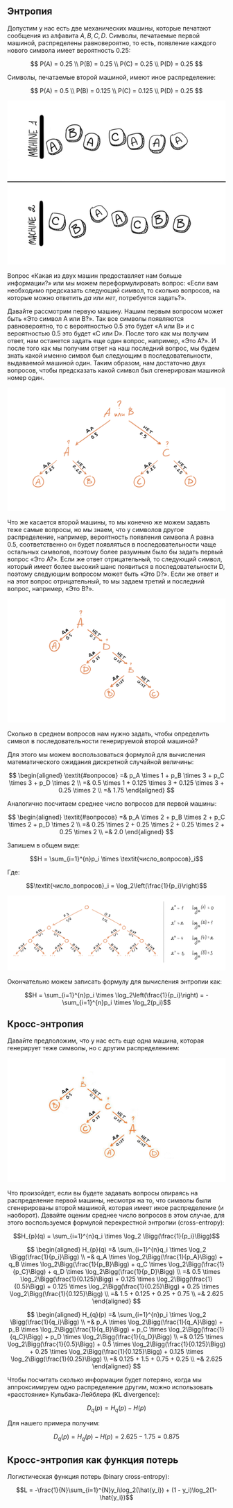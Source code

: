 ## Энтропия

Допустим у нас есть две механических машины, которые печатают сообщения из алфавита ${A, B, C, D}$. Символы, печатаемые первой машиной, распределены равновероятно, то есть, появление каждого нового символа имеет вероятность $0.25$:

$$
P(A) = 0.25 \\
P(B) = 0.25 \\
P(C) = 0.25 \\
P(D) = 0.25
$$

Символы, печатаемые второй машиной, имеют иное распределение:

$$
P(A) = 0.5 \\
P(B) = 0.125 \\
P(C) = 0.125 \\
P(D) = 0.25
$$

![](../images/notes/cross-entropy/entropy1.jpg)

Вопрос «Какая из двух машин предоставляет нам больше информации?» или мы можем переформулировать вопрос: «Если вам необходимо предсказать следующий символ, то сколько вопросов, на которые можно ответить *да* или *нет*, потребуется задать?».

Давайте рассмотрим первую машину. Нашим первым вопросом может быть «Это символ A или B?». Так все символы появляются равновероятно, то с вероятностью $0.5$ это будет «A или B» и с вероятностью $0.5$ это будет «C или D». После того как мы получим ответ, нам останется задать еще один вопрос, например, «Это A?». И после того как мы получим ответ на наш последний вопрос, мы будем знать какой именно символ был следующим в последовательности, выдаваемой машиной один. Таким образом, нам достаточно двух вопросов, чтобы предсказать какой символ был сгенерирован машиной номер один.

![](../images/notes/cross-entropy/entropy2.jpg)

Что же касается второй машины, то мы конечно же можем задавть теже самые вопросы, но мы знаем, что у символов другое распределение, например, вероятность появления символа A равна $0.5$, соответственно он будет появляться в последовательности чаще остальных символов, поэтому более разумным было бы задать первый вопрос «Это A?». Если же ответ отрицательный, то следующий символ, который имеет более высокий шанс появиться в последовательности D, поэтому следующим вопросом может быть «Это D?». Если же ответ и на этот вопрос отрицательный, то мы задаем третий и последний вопрос, например, «Это B?».

![](../images/notes/cross-entropy/entropy3.jpg)

Сколько в среднем вопросов нам нужно задать, чтобы определить символ в последовательности генерируемой второй машиной?

Для этого мы можем воспользоваться формулой для вычисления математического ожидания дискретной случайной величины:

$$
\begin{aligned}
\textit{#вопросов} =& p_A \times 1 + p_B \times 3 + p_C \times 3 + p_D \times 2 \\
=& 0.5 \times 1 + 0.125 \times 3 + 0.125 \times 3 + 0.25 \times 2 \\
=& 1.75
\end{aligned}
$$

Аналогично посчитаем среднее число вопросов для первой машины:

$$
\begin{aligned}
\textit{#вопросов} =& p_A \times 2 + p_B \times 2 + p_C \times 2 + p_D \times 2 \\
=& 0.25 \times 2 + 0.25 \times 2 + 0.25 \times 2 + 0.25 \times 2 \\
=& 2.0
\end{aligned}
$$

Запишем в общем виде:

$$H = \sum_{i=1}^{n}p_i \times \textit{число_вопросов}_i$$

Где:

$$\textit{число_вопросов}_i = \log_2\left(\frac{1}{p_i}\right)$$

![](../images/notes/cross-entropy/entropy4.jpg)

Окончательно можем записать формулу для вычисления энтропии как:

$$H = \sum_{i=1}^{n}p_i \times \log_2\left(\frac{1}{p_i}\right) = -\sum_{i=1}^{n}p_i \times \log_2(p_i)$$

## Кросс-энтропия

Давайте предположим, что у нас есть еще одна машина, которая генерирует теже символы, но с другим распределением:

![](../images/notes/cross-entropy/entropy5.jpg)

Что произойдет, если вы будете задавать вопросы опираясь на распределение первой машины, несмотря на то, что символы были сгенерированы второй машиной, которая имеет иное распределение (и наоборот). Давайте оценим среднее число вопросов в этом случае, для этого воспользуемся формулой перекрестной энтропии (cross-entropy):

$$H_{p}(q) = \sum_{i=1}^{n}q_i \times \log_2 \Bigg(\frac{1}{p_i}\Bigg)$$

$$
\begin{aligned}
H_{p}(q) =& \sum_{i=1}^{n}q_i \times \log_2 \Bigg(\frac{1}{p_i}\Bigg) \\
=& q_A \times \log_2\Bigg(\frac{1}{p_A}\Bigg) + q_B \times \log_2\Bigg(\frac{1}{p_B}\Bigg) + q_C \times \log_2\Bigg(\frac{1}{p_C}\Bigg) + q_D \times \log_2\Bigg(\frac{1}{p_D}\Bigg) \\
=& 0.5 \times \log_2\Bigg(\frac{1}{0.125}\Bigg) + 0.125 \times \log_2\Bigg(\frac{1}{0.5}\Bigg) + 0.125 \times \log_2\Bigg(\frac{1}{0.25}\Bigg) + 0.25 \times \log_2\Bigg(\frac{1}{0.125}\Bigg) \\
=& 1.5 + 0.125 + 0.25 + 0.75 \\
=& 2.625
\end{aligned}
$$

$$
\begin{aligned}
H_{q}(p) =& \sum_{i=1}^{n}p_i \times \log_2 \Bigg(\frac{1}{q_i}\Bigg) \\
=& p_A \times \log_2\Bigg(\frac{1}{q_A}\Bigg) + p_B \times \log_2\Bigg(\frac{1}{q_B}\Bigg) + p_C \times \log_2\Bigg(\frac{1}{q_C}\Bigg) + p_D \times \log_2\Bigg(\frac{1}{q_D}\Bigg) \\
=& 0.125 \times \log_2\Bigg(\frac{1}{0.5}\Bigg) + 0.5 \times \log_2\Bigg(\frac{1}{0.125}\Bigg) + 0.25 \times \log_2\Bigg(\frac{1}{0.125}\Bigg) + 0.125 \times \log_2\Bigg(\frac{1}{0.25}\Bigg) \\
=& 0.125 + 1.5 + 0.75 + 0.25 \\
=& 2.625
\end{aligned}
$$

Чтобы посчитать сколько информации будет потеряно, когда мы аппроксимируем одно распределение другим, можно использовать «расстояние» Кульбака-Лейблера (KL divergence):

$$D_q(p) = H_q(p) − H(p)$$

Для нашего примера получим:

$$D_q(p) = H_q(p) − H(p) = 2.625 - 1.75 = 0.875$$

## Кросс-энтропия как функция потерь

Логистическая функция потерь (binary cross-entropy):

$$L = -\frac{1}{N}\sum_{i=1}^{N}y_i\log_2(\hat{y_i}) + (1 - y_i)\log_2(1-\hat{y_i})$$